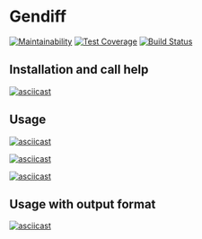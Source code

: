 Gendiff
==========

[![Maintainability](https://api.codeclimate.com/v1/badges/02a6d91c9b316936e5ef/maintainability)](https://codeclimate.com/github/fidilly/php-project-lvl2/maintainability) [![Test Coverage](https://api.codeclimate.com/v1/badges/02a6d91c9b316936e5ef/test_coverage)](https://codeclimate.com/github/fidilly/php-project-lvl2/test_coverage) [![Build Status](https://travis-ci.org/fidilly/php-project-lvl2.svg?branch=master)](https://travis-ci.org/fidilly/php-project-lvl2)

Installation and call help
--------------------------
[![asciicast](https://asciinema.org/a/253507.svg)](https://asciinema.org/a/253507)

Usage
----------------------
[![asciicast](https://asciinema.org/a/254077.svg)](https://asciinema.org/a/254077)

[![asciicast](https://asciinema.org/a/254076.svg)](https://asciinema.org/a/254076)

[![asciicast](https://asciinema.org/a/254289.svg)](https://asciinema.org/a/254289)

Usage with output format
-----------------------
[![asciicast](https://asciinema.org/a/254412.svg)](https://asciinema.org/a/254412)